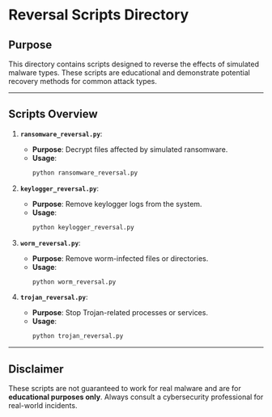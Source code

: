 # Reversal Scripts Directory

## Purpose
This directory contains scripts designed to reverse the effects of simulated malware types. These scripts are educational and demonstrate potential recovery methods for common attack types.

---

## Scripts Overview
1. **`ransomware_reversal.py`**:
   - **Purpose**: Decrypt files affected by simulated ransomware.
   - **Usage**: 
     ```bash
     python ransomware_reversal.py
     ```

2. **`keylogger_reversal.py`**:
   - **Purpose**: Remove keylogger logs from the system.
   - **Usage**:
     ```bash
     python keylogger_reversal.py
     ```

3. **`worm_reversal.py`**:
   - **Purpose**: Remove worm-infected files or directories.
   - **Usage**:
     ```bash
     python worm_reversal.py
     ```

4. **`trojan_reversal.py`**:
   - **Purpose**: Stop Trojan-related processes or services.
   - **Usage**:
     ```bash
     python trojan_reversal.py
     ```

---

## Disclaimer
These scripts are not guaranteed to work for real malware and are for **educational purposes only**. Always consult a cybersecurity professional for real-world incidents.
